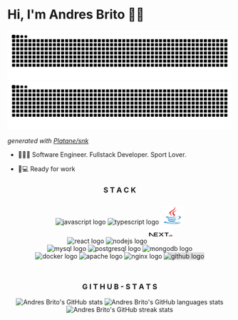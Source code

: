 # Hi, I'm Andres Brito 👋🏽

![github contribution grid snake animation](https://raw.githubusercontent.com/jpaddeo/jpaddeo/output/github-contribution-grid-snake-dark.svg#gh-dark-mode-only)
![github contribution grid snake animation](https://raw.githubusercontent.com/jpaddeo/jpaddeo/output/github-contribution-grid-snake.svg#gh-light-mode-only)

_generated with [Platane/snk](https://github.com/Platane/snk)_

- 👨🏻‍💻 Software Engineer. Fullstack Developer. Sport Lover.
<!-- - 📕 Portfolio & Resume [jpaddeo.work](https://jpaddeo.work) -->
- 🏡💻 Ready for work

###
<h3 align="center">S T A C K</h3>
<div align="center">
  <div style="padding: 10px; width: 80%;">
    <img src="https://cdn.jsdelivr.net/gh/devicons/devicon/icons/javascript/javascript-original.svg" height="40" width="52" alt="javascript logo" />
    <img src="https://cdn.jsdelivr.net/gh/devicons/devicon/icons/typescript/typescript-original.svg" height="40" width="52" alt="typescript logo"  />
    <img src="https://github.com/devicons/devicon/blob/v2.16.0/icons/java/java-original.svg" height="40" width="52" alt="java logo"/>
    <br/>
    <img src="https://cdn.jsdelivr.net/gh/devicons/devicon/icons/react/react-original.svg" height="40" width="52" alt="react logo"  />
    <img src="https://cdn.jsdelivr.net/gh/devicons/devicon/icons/nodejs/nodejs-plain.svg" height="40" width="52" alt="nodejs logo"  />
    <img src="https://github.com/devicons/devicon/blob/v2.16.0/icons/nextjs/nextjs-original-wordmark.svg" height="40"  width="52" alt="nextjs logo" style="background-color: #dddddd;" />
    <br/>
    <img src="https://cdn.jsdelivr.net/gh/devicons/devicon/icons/mysql/mysql-original-wordmark.svg" height="45"  width="52" alt="mysql logo"  />
    <img src="https://cdn.jsdelivr.net/gh/devicons/devicon/icons/postgresql/postgresql-plain-wordmark.svg" height="40"  width="52" alt="postgresql logo" />
    <img src="https://cdn.jsdelivr.net/gh/devicons/devicon/icons/mongodb/mongodb-original.svg" height="45"  width="52" alt="mongodb logo" />
    <br/>
    <img src="https://cdn.jsdelivr.net/gh/devicons/devicon/icons/docker/docker-original.svg" height="45" width="52" alt="docker logo"  />
    <img src="https://cdn.jsdelivr.net/gh/devicons/devicon/icons/apache/apache-original.svg" height="45" width="52" alt="apache logo"  />
    <img src="https://cdn.jsdelivr.net/gh/devicons/devicon/icons/nginx/nginx-original.svg" height="45" width="52" alt="nginx logo"  />
    <img src="https://cdn.jsdelivr.net/gh/devicons/devicon/icons/github/github-original-wordmark.svg" height="40" width="52" alt="github logo" style="background-color: #dddddd;" />
  </div>

  <br/>
   <!-- ![Github Followers](https://img.shields.io/github/followers/RABrL?style=social) -->
</div>

<h3 align="center">G I T H U B  - S T A T S</h3>
<div align="center">
  
  ![Andres Brito's GitHub stats](https://github-readme-stats.vercel.app/api?username=RABrL&show_icons=true&count_private=true&hide_border=true)
  ![Andres Brito's GitHub languages stats](https://github-readme-stats.vercel.app/api/top-langs?username=RABrL&show_icons=true&locale=en&layout=compact)
  ![Andres Brito's GitHub streak stats](https://github-readme-streak-stats.herokuapp.com/?user=RABrL)
  
</div>

###
